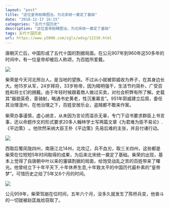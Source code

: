 ```yaml
---
layout: "post"
title: "这位皇帝励精图治，为北宋统一奠定了基础"
date: "2018-12-17 16:15"
categories: "五代十国历史"
description: "这位皇帝励精图治，为北宋统一奠定了基础"
tags: 五代十国历史
url: https://www.y5000.com/zgls/wdsg/12230.html
---
```






唐朝灭亡后，中国形成了五代十国的割据局面。在公元907年到960年这50多年的时间中，有一位皇帝却被后人称颂，为百姓所爱戴。

![](https://img.y5000.com/uploads/allimg/170204/8-1F204152QK33.jpg)

柴荣是今天河北邢台人。是当地的望族。不过从小就被郭威收为养子，在其身边长大。他15岁从军，24岁拜将，33岁称帝，因为精明强干，生活节约简朴，广受百姓和将士们的拥戴。由于年轻时候跟着商人做过买卖，对社会积弊有所了解。史载其“器貌英奇，善骑射，略通书史黄老，性沉重寡言”。951年郭威建立后周，委任其治理澶州，在他治理之下，百姓安居乐业，盗贼都不敢来作案。

柴荣办事谨慎，虚心纳言，从未因为言论而滥杀无辜，专门下诏书要求群臣上书言事，还以命题作文的形式要求20多人翰林学士写两篇文章《为君难为臣不易论》.《平边策》.。他欣然采纳大臣王朴《平边策》先易后难的主张，并且付诸行动。

![](https://img.y5000.com/uploads/allimg/170204/8-1F204152RT25.jpg)

西取后蜀凤陇四州，南唐江北14州，北攻辽，兵不血刃，取三关四州，这些都是柴荣在位短短5年时间取得的成果，为后来北宋统一奠定了基础。柴荣的出现，基本上觉得了自唐朝中叶以来的藩镇割据的局面，给饱受战乱之苦的百姓带来了曙光。他曾经立下十年平天下,十年休养生息,十年致太平的中国历代最朴素的“皇帝梦”。可惜历史之给了5年又6个月的时间。

![](https://img.y5000.com/uploads/allimg/170204/8-1F204152Z1352.jpg)

公元959年，柴荣驾崩在位时间，五年六个月，没多久就发生了陈桥兵变，他奋斗的一切就被赵匡胤给窃取了。
